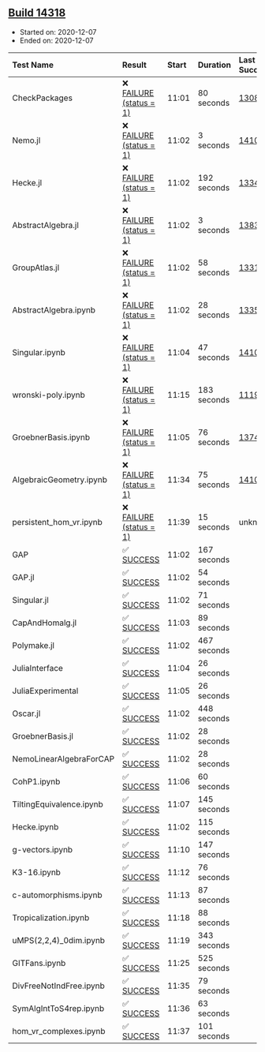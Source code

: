 ## [Build 14318](https://oscarci.mathematik.uni-kl.de/job/oscar/14318/)

* Started on: 2020-12-07
* Ended on: 2020-12-07

| Test Name    | Result | Start | Duration | Last Success | First Failure |
|:-------------|:-------|:------|:---------|:-------------|:--------------|
| CheckPackages | ❌ [FAILURE (status = 1)](https://oscarci.mathematik.uni-kl.de/job/oscar/14318/artifact/logs/build-14318/CheckPackages.log) | 11:01 | 80 seconds | [13085](https://oscarci.mathematik.uni-kl.de/job/oscar/13085/) | [13086](https://oscarci.mathematik.uni-kl.de/job/oscar/13086/) |
| Nemo.jl | ❌ [FAILURE (status = 1)](https://oscarci.mathematik.uni-kl.de/job/oscar/14318/artifact/logs/build-14318/Nemo.jl.log) | 11:02 | 3 seconds | [14101](https://oscarci.mathematik.uni-kl.de/job/oscar/14101/) | [14102](https://oscarci.mathematik.uni-kl.de/job/oscar/14102/) |
| Hecke.jl | ❌ [FAILURE (status = 1)](https://oscarci.mathematik.uni-kl.de/job/oscar/14318/artifact/logs/build-14318/Hecke.jl.log) | 11:02 | 192 seconds | [13341](https://oscarci.mathematik.uni-kl.de/job/oscar/13341/) | [13342](https://oscarci.mathematik.uni-kl.de/job/oscar/13342/) |
| AbstractAlgebra.jl | ❌ [FAILURE (status = 1)](https://oscarci.mathematik.uni-kl.de/job/oscar/14318/artifact/logs/build-14318/AbstractAlgebra.jl.log) | 11:02 | 3 seconds | [13837](https://oscarci.mathematik.uni-kl.de/job/oscar/13837/) | [13838](https://oscarci.mathematik.uni-kl.de/job/oscar/13838/) |
| GroupAtlas.jl | ❌ [FAILURE (status = 1)](https://oscarci.mathematik.uni-kl.de/job/oscar/14318/artifact/logs/build-14318/GroupAtlas.jl.log) | 11:02 | 58 seconds | [13311](https://oscarci.mathematik.uni-kl.de/job/oscar/13311/) | [13312](https://oscarci.mathematik.uni-kl.de/job/oscar/13312/) |
| AbstractAlgebra.ipynb | ❌ [FAILURE (status = 1)](https://oscarci.mathematik.uni-kl.de/job/oscar/14318/artifact/logs/build-14318/AbstractAlgebra.ipynb.log) | 11:02 | 28 seconds | [13355](https://oscarci.mathematik.uni-kl.de/job/oscar/13355/) | [13356](https://oscarci.mathematik.uni-kl.de/job/oscar/13356/) |
| Singular.ipynb | ❌ [FAILURE (status = 1)](https://oscarci.mathematik.uni-kl.de/job/oscar/14318/artifact/logs/build-14318/Singular.ipynb.log) | 11:04 | 47 seconds | [14101](https://oscarci.mathematik.uni-kl.de/job/oscar/14101/) | [14102](https://oscarci.mathematik.uni-kl.de/job/oscar/14102/) |
| wronski-poly.ipynb | ❌ [FAILURE (status = 1)](https://oscarci.mathematik.uni-kl.de/job/oscar/14318/artifact/logs/build-14318/wronski-poly.ipynb.log) | 11:15 | 183 seconds | [11192](https://oscarci.mathematik.uni-kl.de/job/oscar/11192/) | [11193](https://oscarci.mathematik.uni-kl.de/job/oscar/11193/) |
| GroebnerBasis.ipynb | ❌ [FAILURE (status = 1)](https://oscarci.mathematik.uni-kl.de/job/oscar/14318/artifact/logs/build-14318/GroebnerBasis.ipynb.log) | 11:05 | 76 seconds | [13748](https://oscarci.mathematik.uni-kl.de/job/oscar/13748/) | [13749](https://oscarci.mathematik.uni-kl.de/job/oscar/13749/) |
| AlgebraicGeometry.ipynb | ❌ [FAILURE (status = 1)](https://oscarci.mathematik.uni-kl.de/job/oscar/14318/artifact/logs/build-14318/AlgebraicGeometry.ipynb.log) | 11:34 | 75 seconds | [14101](https://oscarci.mathematik.uni-kl.de/job/oscar/14101/) | [14102](https://oscarci.mathematik.uni-kl.de/job/oscar/14102/) |
| persistent_hom_vr.ipynb | ❌ [FAILURE (status = 1)](https://oscarci.mathematik.uni-kl.de/job/oscar/14318/artifact/logs/build-14318/persistent_hom_vr.ipynb.log) | 11:39 | 15 seconds | unknown | unknown |
| GAP | ✅ [SUCCESS](https://oscarci.mathematik.uni-kl.de/job/oscar/14318/artifact/logs/build-14318/GAP.log) | 11:02 | 167 seconds |  |  |
| GAP.jl | ✅ [SUCCESS](https://oscarci.mathematik.uni-kl.de/job/oscar/14318/artifact/logs/build-14318/GAP.jl.log) | 11:02 | 54 seconds |  |  |
| Singular.jl | ✅ [SUCCESS](https://oscarci.mathematik.uni-kl.de/job/oscar/14318/artifact/logs/build-14318/Singular.jl.log) | 11:02 | 71 seconds |  |  |
| CapAndHomalg.jl | ✅ [SUCCESS](https://oscarci.mathematik.uni-kl.de/job/oscar/14318/artifact/logs/build-14318/CapAndHomalg.jl.log) | 11:03 | 89 seconds |  |  |
| Polymake.jl | ✅ [SUCCESS](https://oscarci.mathematik.uni-kl.de/job/oscar/14318/artifact/logs/build-14318/Polymake.jl.log) | 11:02 | 467 seconds |  |  |
| JuliaInterface | ✅ [SUCCESS](https://oscarci.mathematik.uni-kl.de/job/oscar/14318/artifact/logs/build-14318/JuliaInterface.log) | 11:04 | 26 seconds |  |  |
| JuliaExperimental | ✅ [SUCCESS](https://oscarci.mathematik.uni-kl.de/job/oscar/14318/artifact/logs/build-14318/JuliaExperimental.log) | 11:05 | 26 seconds |  |  |
| Oscar.jl | ✅ [SUCCESS](https://oscarci.mathematik.uni-kl.de/job/oscar/14318/artifact/logs/build-14318/Oscar.jl.log) | 11:02 | 448 seconds |  |  |
| GroebnerBasis.jl | ✅ [SUCCESS](https://oscarci.mathematik.uni-kl.de/job/oscar/14318/artifact/logs/build-14318/GroebnerBasis.jl.log) | 11:02 | 28 seconds |  |  |
| NemoLinearAlgebraForCAP | ✅ [SUCCESS](https://oscarci.mathematik.uni-kl.de/job/oscar/14318/artifact/logs/build-14318/NemoLinearAlgebraForCAP.log) | 11:02 | 28 seconds |  |  |
| CohP1.ipynb | ✅ [SUCCESS](https://oscarci.mathematik.uni-kl.de/job/oscar/14318/artifact/logs/build-14318/CohP1.ipynb.log) | 11:06 | 60 seconds |  |  |
| TiltingEquivalence.ipynb | ✅ [SUCCESS](https://oscarci.mathematik.uni-kl.de/job/oscar/14318/artifact/logs/build-14318/TiltingEquivalence.ipynb.log) | 11:07 | 145 seconds |  |  |
| Hecke.ipynb | ✅ [SUCCESS](https://oscarci.mathematik.uni-kl.de/job/oscar/14318/artifact/logs/build-14318/Hecke.ipynb.log) | 11:02 | 115 seconds |  |  |
| g-vectors.ipynb | ✅ [SUCCESS](https://oscarci.mathematik.uni-kl.de/job/oscar/14318/artifact/logs/build-14318/g-vectors.ipynb.log) | 11:10 | 147 seconds |  |  |
| K3-16.ipynb | ✅ [SUCCESS](https://oscarci.mathematik.uni-kl.de/job/oscar/14318/artifact/logs/build-14318/K3-16.ipynb.log) | 11:12 | 76 seconds |  |  |
| c-automorphisms.ipynb | ✅ [SUCCESS](https://oscarci.mathematik.uni-kl.de/job/oscar/14318/artifact/logs/build-14318/c-automorphisms.ipynb.log) | 11:13 | 87 seconds |  |  |
| Tropicalization.ipynb | ✅ [SUCCESS](https://oscarci.mathematik.uni-kl.de/job/oscar/14318/artifact/logs/build-14318/Tropicalization.ipynb.log) | 11:18 | 88 seconds |  |  |
| uMPS(2,2,4)_0dim.ipynb | ✅ [SUCCESS](https://oscarci.mathematik.uni-kl.de/job/oscar/14318/artifact/logs/build-14318/uMPS-2-2-4-_0dim.ipynb.log) | 11:19 | 343 seconds |  |  |
| GITFans.ipynb | ✅ [SUCCESS](https://oscarci.mathematik.uni-kl.de/job/oscar/14318/artifact/logs/build-14318/GITFans.ipynb.log) | 11:25 | 525 seconds |  |  |
| DivFreeNotIndFree.ipynb | ✅ [SUCCESS](https://oscarci.mathematik.uni-kl.de/job/oscar/14318/artifact/logs/build-14318/DivFreeNotIndFree.ipynb.log) | 11:35 | 79 seconds |  |  |
| SymAlgIntToS4rep.ipynb | ✅ [SUCCESS](https://oscarci.mathematik.uni-kl.de/job/oscar/14318/artifact/logs/build-14318/SymAlgIntToS4rep.ipynb.log) | 11:36 | 63 seconds |  |  |
| hom_vr_complexes.ipynb | ✅ [SUCCESS](https://oscarci.mathematik.uni-kl.de/job/oscar/14318/artifact/logs/build-14318/hom_vr_complexes.ipynb.log) | 11:37 | 101 seconds |  |  |
